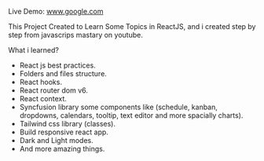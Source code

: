 Live Demo:
www.google.com

This Project Created to Learn Some Topics in ReactJS, and i created step by step from javascrips mastary on youtube.

What i learned?
 - React js best practices.
 - Folders and files structure.
 - React hooks.
 - React router dom v6.
 - React context.
 - Syncfusion library some components like (schedule, kanban, dropdowns, calendars, tooltip, text editor and more spacially charts).
 - Tailwind css library (classes).
 - Build responsive react app.
 - Dark and Light modes.
 - And more amazing things.

